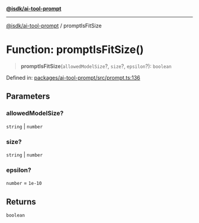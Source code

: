[**@isdk/ai-tool-prompt**](../README.md)

***

[@isdk/ai-tool-prompt](../globals.md) / promptIsFitSize

# Function: promptIsFitSize()

> **promptIsFitSize**(`allowedModelSize`?, `size`?, `epsilon`?): `boolean`

Defined in: [packages/ai-tool-prompt/src/prompt.ts:136](https://github.com/isdk/ai-tool-prompt.js/blob/3d678772f316709a988562abb5bf3336d18a36eb/src/prompt.ts#L136)

## Parameters

### allowedModelSize?

`string` | `number`

### size?

`string` | `number`

### epsilon?

`number` = `1e-10`

## Returns

`boolean`
